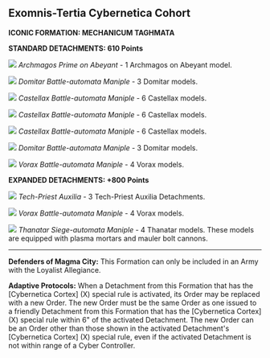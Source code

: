 ## Exomnis-Tertia Cybernetica Cohort

**ICONIC FORMATION: MECHANICUM TAGHMATA**

**STANDARD DETACHMENTS: 610 Points**

[![](../../media/factions/mechanicum_taghmata/archmagos.jpg)](../../factions/mechanicum_taghmata/detachments.md#hq-detachments)
*Archmagos Prime on Abeyant* - 1 Archmagos on Abeyant model.

[![](../../media/factions/mechanicum_taghmata/domitar.jpg)](../../factions/mechanicum_taghmata/detachments.md#support-detachments)
*Domitar Battle-automata Maniple* - 3 Domitar models.

[![](../../media/factions/mechanicum_taghmata/castellax.jpg)](../../factions/mechanicum_taghmata/detachments.md#support-detachments)
*Castellax Battle-automata Maniple* - 6 Castellax models.

[![](../../media/factions/mechanicum_taghmata/castellax.jpg)](../../factions/mechanicum_taghmata/detachments.md#support-detachments)
*Castellax Battle-automata Maniple* - 6 Castellax models.

[![](../../media/factions/mechanicum_taghmata/castellax.jpg)](../../factions/mechanicum_taghmata/detachments.md#support-detachments)
*Castellax Battle-automata Maniple* - 6 Castellax models.

[![](../../media/factions/mechanicum_taghmata/domitar.jpg)](../../factions/mechanicum_taghmata/detachments.md#support-detachments)
*Domitar Battle-automata Maniple* - 3 Domitar models.

[![](../../media/factions/mechanicum_taghmata/vorax.jpg)](../../factions/mechanicum_taghmata/detachments.md#support-detachments)
*Vorax Battle-automata Maniple* - 4 Vorax models.

**EXPANDED DETACHMENTS: +800 Points**

[![](../../media/factions/mechanicum_taghmata/tech_priest_auxilia.jpg)](../../factions/mechanicum_taghmata/detachments.md#support-detachments)
*Tech-Priest Auxilia* - 3 Tech-Priest Auxilia Detachments.

[![](../../media/factions/mechanicum_taghmata/vorax.jpg)](../../factions/mechanicum_taghmata/detachments.md#vanguard-detachments)
*Vorax Battle-automata Maniple* - 4 Vorax models.

[![](../../media/factions/mechanicum_taghmata/thanatar.jpg)](../../factions/mechanicum_taghmata/detachments.md#bastion-detachments)
*Thanatar Siege-automata Maniple* - 4 Thanatar models. These models are equipped with plasma mortars and mauler bolt cannons.

---

**Defenders of Magma City:** This Formation can only be included in an Army with the Loyalist Allegiance.

**Adaptive Protocols:** When a Detachment from this Formation that has the [Cybernetica Cortex] (X) special rule is activated, its Order may be replaced with a new Order. The new Order must be the same Order as one issued to a friendly Detachment from this Formation that has the [Cybernetica Cortex] (X) special rule within 6" of the activated Detachment. The new Order can be an Order other than those shown in the activated Detachment's [Cybernetica Cortex] (X) special rule, even if the activated Detachment is not within range of a Cyber Controller.
